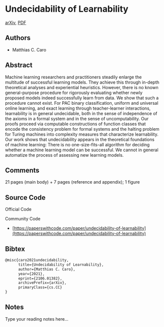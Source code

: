 
# Undecidability of Learnability

[arXiv](https://arxiv.org/abs/2106.01382), [PDF](https://arxiv.org/pdf/2106.01382.pdf)

## Authors

- Matthias C. Caro

## Abstract

Machine learning researchers and practitioners steadily enlarge the multitude of successful learning models. They achieve this through in-depth theoretical analyses and experiential heuristics. However, there is no known general-purpose procedure for rigorously evaluating whether newly proposed models indeed successfully learn from data. We show that such a procedure cannot exist. For PAC binary classification, uniform and universal online learning, and exact learning through teacher-learner interactions, learnability is in general undecidable, both in the sense of independence of the axioms in a formal system and in the sense of uncomputability. Our proofs proceed via computable constructions of function classes that encode the consistency problem for formal systems and the halting problem for Turing machines into complexity measures that characterize learnability. Our work shows that undecidability appears in the theoretical foundations of machine learning: There is no one-size-fits-all algorithm for deciding whether a machine learning model can be successful. We cannot in general automatize the process of assessing new learning models.

## Comments

21 pages (main body) + 7 pages (reference and appendix); 1 figure

## Source Code

Official Code



Community Code

- [https://paperswithcode.com/paper/undecidability-of-learnability](https://paperswithcode.com/paper/undecidability-of-learnability)

## Bibtex

```tex
@misc{caro2021undecidability,
      title={Undecidability of Learnability}, 
      author={Matthias C. Caro},
      year={2021},
      eprint={2106.01382},
      archivePrefix={arXiv},
      primaryClass={cs.CC}
}
```

## Notes

Type your reading notes here...

